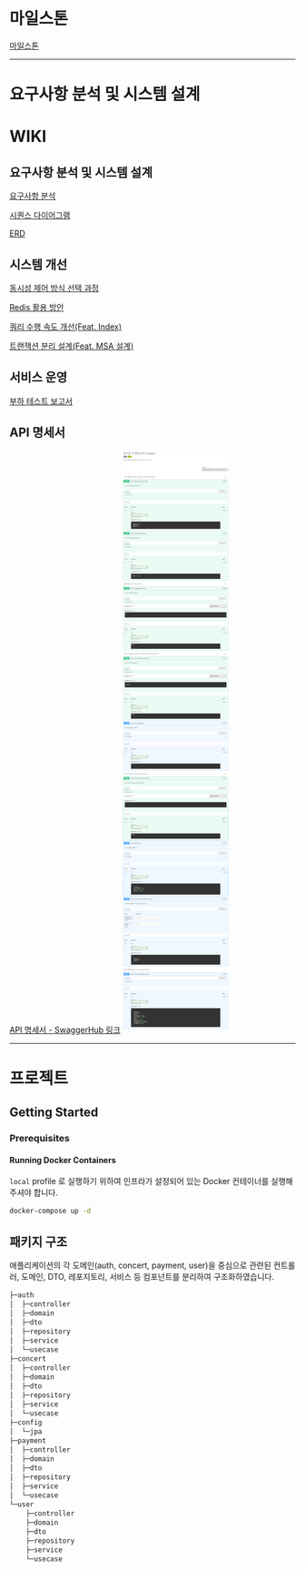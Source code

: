 # 마일스톤
[마일스톤](https://github.com/nacoon53/ticketing-service-api/milestones)

---
# 요구사항 분석 및 시스템 설계
# WIKI

## 요구사항 분석 및 시스템 설계
[요구사항 분석](https://github.com/nacoon53/ticketing-service-api/wiki/1.-%EC%9A%94%EA%B5%AC%EC%82%AC%ED%95%AD-%EB%B6%84%EC%84%9D)

[시퀀스 다이어그램](https://github.com/nacoon53/ticketing-service-api/wiki/2.-%EC%8B%9C%ED%80%80%EC%8A%A4-%EB%8B%A4%EC%9D%B4%EC%96%B4%EA%B7%B8%EB%9E%A8)

[ERD](https://github.com/nacoon53/ticketing-service-api/wiki/3.-ERD)

## 시스템 개선

[동시성 제어 방식 선택 과정](https://github.com/nacoon53/ticketing-service-api/wiki/5.-%EB%8F%99%EC%8B%9C%EC%84%B1-%EC%A0%9C%EC%96%B4-%EB%B0%A9%EC%8B%9D%EC%97%90-%EB%8C%80%ED%95%9C-%EA%B3%A0%EC%B0%B0)

[Redis 활용 방안](https://github.com/nacoon53/ticketing-service-api/wiki/6.-%EC%BD%98%EC%84%9C%ED%8A%B8-%EC%98%88%EC%95%BD-%EC%8B%9C%EC%8A%A4%ED%85%9C%EC%9D%98-Redis-%ED%99%9C%EC%9A%A9-%EB%B0%A9%EC%95%88)

[쿼리 수행 속도 개선(Feat. Index)](https://github.com/nacoon53/ticketing-service-api/wiki/7.-%EC%BF%BC%EB%A6%AC-%EC%88%98%ED%96%89-%EC%86%8D%EB%8F%84-%EA%B0%9C%EC%84%A0(Feat.-Index))

[트랜잭션 분리 설계(Feat. MSA 설계)](https://www.notion.so/8-Feat-MSA-1996db2e3ea180c1a02ce52888f2761f?showMoveTo=true&saveParent=true)

## 서비스 운영
[부하 테스트 보고서](https://www.notion.so/9-1a76db2e3ea1801aa7daf235e9be3672#1a76db2e3ea180a9a2b1d02cd025083e)

## API 명세서
[API 명세서 - SwaggerHub 링크](https://app.swaggerhub.com/apis-docs/nakyoungoh/concert_reservation/1.0.0#/%EC%BD%98%EC%84%9C%ED%8A%B8%20API/getAvailableSeats)
![img.png](/docs/APISpec_v1.png)


---
# 프로젝트

## Getting Started

### Prerequisites

#### Running Docker Containers

`local` profile 로 실행하기 위하여 인프라가 설정되어 있는 Docker 컨테이너를 실행해주셔야 합니다.

```bash
docker-compose up -d
```

## 패키지 구조
애플리케이션의 각 도메인(auth, concert, payment, user)을 중심으로 관련된 컨트롤러, 도메인, DTO, 레포지토리, 서비스 등 컴포넌트를 분리하여 구조화하였습니다.
```
├─auth
│  ├─controller
│  ├─domain
│  ├─dto
│  ├─repository
│  ├─service
│  └─usecase
├─concert
│  ├─controller
│  ├─domain
│  ├─dto
│  ├─repository
│  ├─service
│  └─usecase
├─config
│  └─jpa
├─payment
│  ├─controller
│  ├─domain
│  ├─dto
│  ├─repository
│  ├─service
│  └─usecase
└─user
    ├─controller
    ├─domain
    ├─dto
    ├─repository
    ├─service
    └─usecase


```
